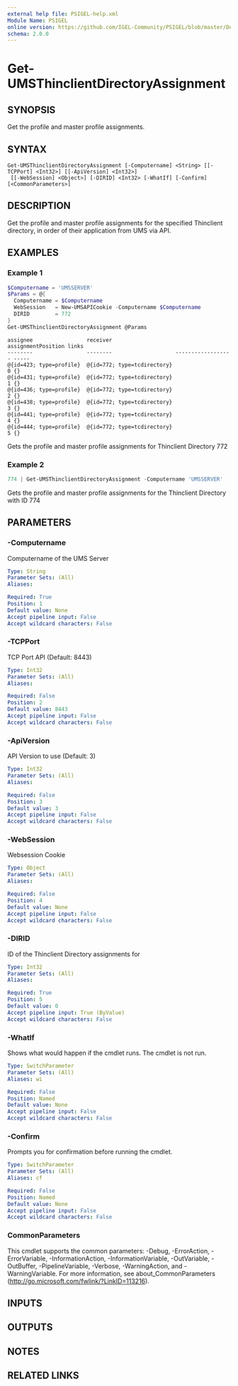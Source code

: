 ```yaml
---
external help file: PSIGEL-help.xml
Module Name: PSIGEL
online version: https://github.com/IGEL-Community/PSIGEL/blob/master/Docs/Get-UMSThinclientDirectoryAssignment.md
schema: 2.0.0
---
```


# Get-UMSThinclientDirectoryAssignment

## SYNOPSIS
Get the profile and master profile assignments.

## SYNTAX

```
Get-UMSThinclientDirectoryAssignment [-Computername] <String> [[-TCPPort] <Int32>] [[-ApiVersion] <Int32>]
 [[-WebSession] <Object>] [-DIRID] <Int32> [-WhatIf] [-Confirm] [<CommonParameters>]
```

## DESCRIPTION
Get the profile and master profile assignments for the specified Thinclient directory,
in order of their application from UMS via API.

## EXAMPLES

### Example 1
```powershell
$Computername = 'UMSSERVER'
$Params = @{
  Computername = $Computername
  WebSession   = New-UMSAPICookie -Computername $Computername
  DIRID        = 772
}
Get-UMSThinclientDirectoryAssignment @Params
```
```
assignee                 receiver                    assignmentPosition links
--------                 --------                    ------------------ -----
@{id=423; type=profile}  @{id=772; type=tcdirectory}                  0 {}
@{id=431; type=profile}  @{id=772; type=tcdirectory}                  1 {}
@{id=436; type=profile}  @{id=772; type=tcdirectory}                  2 {}
@{id=438; type=profile}  @{id=772; type=tcdirectory}                  3 {}
@{id=441; type=profile}  @{id=772; type=tcdirectory}                  4 {}
@{id=444; type=profile}  @{id=772; type=tcdirectory}                  5 {}
```
Gets the profile and master profile assignments for Thinclient Directory 772

### Example 2
```powershell
774 | Get-UMSThinclientDirectoryAssignment -Computername 'UMSSERVER'
```

Gets the profile and master profile assignments for the Thinclient Directory with ID 774

## PARAMETERS

### -Computername
Computername of the UMS Server

```yaml
Type: String
Parameter Sets: (All)
Aliases:

Required: True
Position: 1
Default value: None
Accept pipeline input: False
Accept wildcard characters: False
```

### -TCPPort
TCP Port API (Default: 8443)

```yaml
Type: Int32
Parameter Sets: (All)
Aliases:

Required: False
Position: 2
Default value: 8443
Accept pipeline input: False
Accept wildcard characters: False
```

### -ApiVersion
API Version to use (Default: 3)

```yaml
Type: Int32
Parameter Sets: (All)
Aliases:

Required: False
Position: 3
Default value: 3
Accept pipeline input: False
Accept wildcard characters: False
```

### -WebSession
Websession Cookie

```yaml
Type: Object
Parameter Sets: (All)
Aliases:

Required: False
Position: 4
Default value: None
Accept pipeline input: False
Accept wildcard characters: False
```

### -DIRID
ID of the Thinclient Directory assignments for

```yaml
Type: Int32
Parameter Sets: (All)
Aliases:

Required: True
Position: 5
Default value: 0
Accept pipeline input: True (ByValue)
Accept wildcard characters: False
```

### -WhatIf
Shows what would happen if the cmdlet runs.
The cmdlet is not run.

```yaml
Type: SwitchParameter
Parameter Sets: (All)
Aliases: wi

Required: False
Position: Named
Default value: None
Accept pipeline input: False
Accept wildcard characters: False
```

### -Confirm
Prompts you for confirmation before running the cmdlet.

```yaml
Type: SwitchParameter
Parameter Sets: (All)
Aliases: cf

Required: False
Position: Named
Default value: None
Accept pipeline input: False
Accept wildcard characters: False
```

### CommonParameters
This cmdlet supports the common parameters: -Debug, -ErrorAction, -ErrorVariable, -InformationAction, -InformationVariable, -OutVariable, -OutBuffer, -PipelineVariable, -Verbose, -WarningAction, and -WarningVariable. For more information, see about_CommonParameters (http://go.microsoft.com/fwlink/?LinkID=113216).

## INPUTS

## OUTPUTS

## NOTES

## RELATED LINKS
